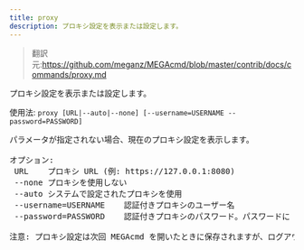 ```yaml
---
title: proxy
description: プロキシ設定を表示または設定します。
---
```


>翻訳元:https://github.com/meganz/MEGAcmd/blob/master/contrib/docs/commands/proxy.md

プロキシ設定を表示または設定します。

使用法: `proxy [URL|--auto|--none] [--username=USERNAME --password=PASSWORD]`
<pre>
パラメータが指定されない場合、現在のプロキシ設定を表示します。

オプション:
 URL	プロキシ URL (例: https://127.0.0.1:8080)
 --none	プロキシを使用しない
 --auto	システムで設定されたプロキシを使用
 --username=USERNAME	認証付きプロキシのユーザー名
 --password=PASSWORD	認証付きプロキシのパスワード。パスワードに " または ' を含めるのは避けてください

注意: プロキシ設定は次回 MEGAcmd を開いたときに保存されますが、ログアウトすると削除されます。
</pre>
